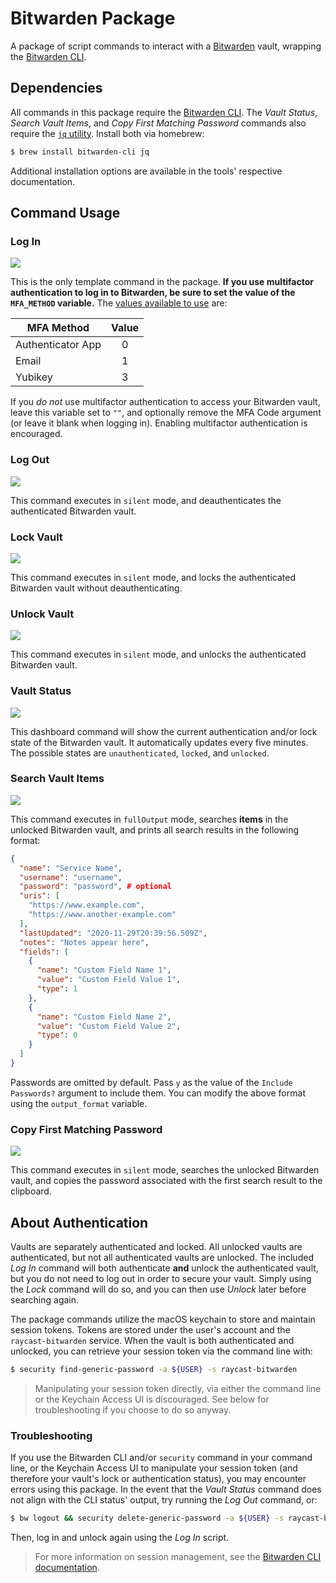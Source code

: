 # Bitwarden Package

A package of script commands to interact with a [Bitwarden](https://bitwarden.com/) vault, wrapping the [Bitwarden CLI](https://bitwarden.com/help/article/cli/).

## Dependencies

All commands in this package require the [Bitwarden CLI](https://bitwarden.com/help/article/cli/). The _Vault Status_, _Search Vault Items_, and _Copy First Matching Password_ commands also require the [`jq` utility](https://stedolan.github.io/jq/). Install both via homebrew:

```sh
$ brew install bitwarden-cli jq
```

Additional installation options are available in the tools' respective documentation.

## Command Usage

### Log In

<img src="./images/log-in.png">

This is the only template command in the package. **If you use multifactor authentication to log in to Bitwarden, be sure to set the value of the `MFA_METHOD` variable.** The [values available to use](https://bitwarden.com/help/article/cli/#enums) are:

| MFA Method        | Value |
|-------------------|:-----:|
| Authenticator App | 0     |
| Email             | 1     |
| Yubikey           | 3     |

If you _do not_ use multifactor authentication to access your Bitwarden vault, leave this variable set to `""`, and optionally remove the MFA Code argument (or leave it blank when logging in). Enabling multifactor authentication is encouraged.

### Log Out

<img src="./images/log-out.png">

This command executes in `silent` mode, and deauthenticates the authenticated Bitwarden vault.

### Lock Vault

<img src="./images/lock-vault.png">

This command executes in `silent` mode, and locks the authenticated Bitwarden vault without deauthenticating.

### Unlock Vault

<img src="./images/unlock-vault.png">

This command executes in `silent` mode, and unlocks the authenticated Bitwarden vault.

### Vault Status

<img src="./images/vault-status.png">

This dashboard command will show the current authentication and/or lock state of the Bitwarden vault. It automatically updates every five minutes. The possible states are `unauthenticated`, `locked`, and `unlocked`.

### Search Vault Items

<img src="./images/search-vault-items.png">

This command executes in `fullOutput` mode, searches **items** in the unlocked Bitwarden vault, and prints all search results in the following format:

```json
{
  "name": "Service Name",
  "username": "username",
  "password": "password", # optional
  "uris": [
    "https://www.example.com",
    "https://www.another-example.com"
  ],
  "lastUpdated": "2020-11-29T20:39:56.509Z",
  "notes": "Notes appear here",
  "fields": [
    {
      "name": "Custom Field Name 1",
      "value": "Custom Field Value 1",
      "type": 1
    },
    {
      "name": "Custom Field Name 2",
      "value": "Custom Field Value 2",
      "type": 0
    }
  ]
}
```

Passwords are omitted by default. Pass `y` as the value of the `Include Passwords?` argument to include them. You can modify the above format using the `output_format` variable.

### Copy First Matching Password

<img src="./images/copy-first-matching-password.png">

This command executes in `silent` mode, searches the unlocked Bitwarden vault, and copies the password associated with the first search result to the clipboard.

## About Authentication

Vaults are separately authenticated and locked. All unlocked vaults are authenticated, but not all authenticated vaults are unlocked. The included _Log In_ command will both authenticate **and** unlock the authenticated vault, but you do not need to log out in order to secure your vault. Simply using the _Lock_ command will do so, and you can then use _Unlock_ later before searching again.

The package commands utilize the macOS keychain to store and maintain session tokens. Tokens are stored under the user's account and the `raycast-bitwarden` service. When the vault is both authenticated and unlocked, you can retrieve your session token via the command line with:

```sh
$ security find-generic-password -a ${USER} -s raycast-bitwarden
```

> Manipulating your session token directly, via either the command line or the Keychain Access UI is discouraged. See below for troubleshooting if you choose to do so anyway.

### Troubleshooting

If you use the Bitwarden CLI and/or `security` command in your command line, or the Keychain Access UI to manipulate your session token (and therefore your vault's lock or authentication status), you may encounter errors using this package. In the event that the _Vault Status_ command does not align with the CLI status' output, try running the _Log Out_ command, or:

```sh
$ bw logout && security delete-generic-password -a ${USER} -s raycast-bitwarden
```
Then, log in and unlock again using the _Log In_ script.

> For more information on session management, see the [Bitwarden CLI documentation](https://bitwarden.com/help/article/cli/#session-management).
